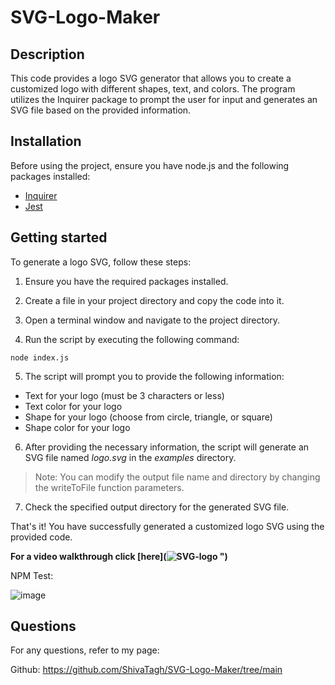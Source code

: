 # SVG-Logo-Maker

## Description

This code provides a logo SVG generator that allows you to create a customized logo with different shapes, text, and colors. The program utilizes the Inquirer package to prompt the user for input and generates an SVG file based on the provided information.

## Installation

Before using the project, ensure you have node.js and the following packages installed:
- [Inquirer](https://www.npmjs.com/package/inquirer "npmjs.com")
- [Jest](https://jestjs.io "jestjs.io")

## Getting started

To generate a logo SVG, follow these steps:

1. Ensure you have the required packages installed.

2. Create a file in your project directory and copy the code into it.

3. Open a terminal window and navigate to the project directory.

4. Run the script by executing the following command:

```
node index.js
```

5. The script will prompt you to provide the following information:

* Text for your logo (must be 3 characters or less)
* Text color for your logo
* Shape for your logo (choose from circle, triangle, or square)
* Shape color for your logo

6. After providing the necessary information, the script will generate an SVG file named *logo.svg* in the *examples* directory.

> Note: You can modify the output file name and directory by changing the writeToFile function parameters.

7. Check the specified output directory for the generated SVG file.

That's it! You have successfully generated a customized logo SVG using the provided code.

**For a video walkthrough click [here](![SVG-logo](https://github.com/ShivaTagh/SVG-Logo-Maker/assets/127795324/af4c6317-2e04-4702-9622-dc9ec89d3a95)
")**

NPM Test:

![image](https://github.com/ShivaTagh/SVG-Logo-Maker/assets/127795324/c5789877-c313-4628-b848-5c7e8bed6d04)


## Questions 

For any questions, refer to my page:

Github: https://github.com/ShivaTagh/SVG-Logo-Maker/tree/main
